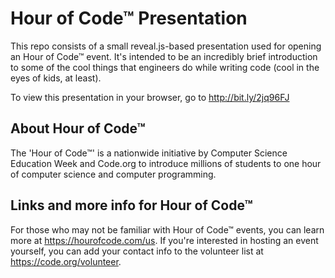 # Hour of Code™ Presentation
This repo consists of a small reveal.js-based presentation used for
opening an Hour of Code™ event. It's intended to be an incredibly brief
introduction to some of the cool things that engineers do while writing
code (cool in the eyes of kids, at least).

To view this presentation in your browser, go to http://bit.ly/2jq96FJ

## About Hour of Code™
The 'Hour of Code™' is a nationwide initiative by Computer Science
Education Week and Code.org to introduce millions of students to one
hour of computer science and computer programming.

## Links and more info for Hour of Code™
For those who may not be familiar with
Hour of Code™ events, you can learn more at https://hourofcode.com/us. If
you're interested in hosting an event yourself, you can add your contact
info to the volunteer list at https://code.org/volunteer.
